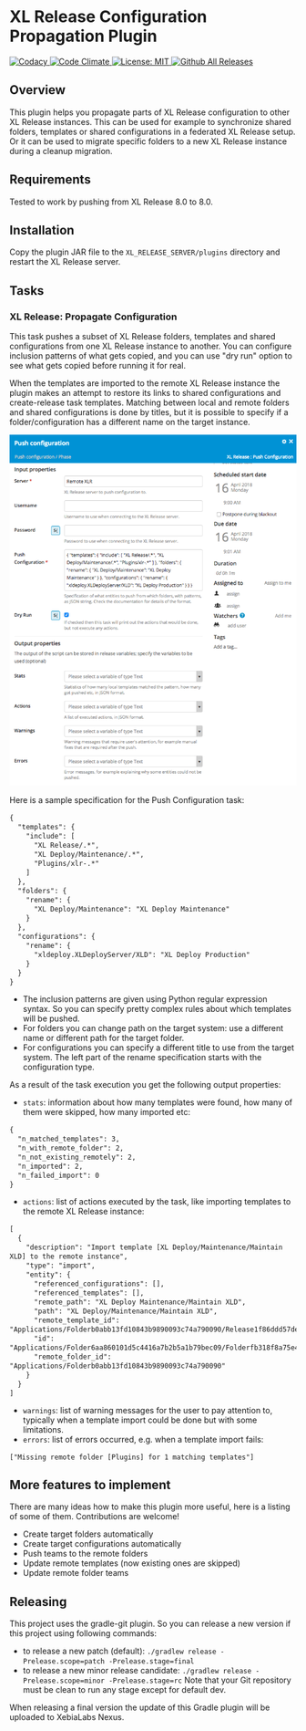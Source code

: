 # XL Release Configuration Propagation Plugin

[![Codacy][xlr-config-propagation-plugin-codacy-image] ][xlr-config-propagation-plugin-codacy-url]
[![Code Climate][xlr-config-propagation-plugin-code-climate-image] ][xlr-config-propagation-plugin-code-climate-url]
[![License: MIT][xlr-config-propagation-plugin-license-image] ][xlr-config-propagation-plugin-license-url]
[![Github All Releases][xlr-config-propagation-plugin-downloads-image] ](https://github.com/xebialabs-community/xlr-config-propagation-plugin/releases)

[xlr-config-propagation-plugin-codacy-image]: https://api.codacy.com/project/badge/Grade/d45f829ce3c1462a867f12ef06500865
[xlr-config-propagation-plugin-codacy-url]: https://www.codacy.com/app/byaminov/xlr-config-propagation-plugin
[xlr-config-propagation-plugin-code-climate-image]: https://codeclimate.com/github/xebialabs-community/xlr-config-propagation-plugin/badges/gpa.svg
[xlr-config-propagation-plugin-code-climate-url]: https://codeclimate.com/github/xebialabs-community/xlr-config-propagation-plugin
[xlr-config-propagation-plugin-license-image]: https://img.shields.io/badge/License-MIT-yellow.svg
[xlr-config-propagation-plugin-license-url]: https://opensource.org/licenses/MIT
[xlr-config-propagation-plugin-downloads-image]: https://img.shields.io/github/downloads/xebialabs-community/xlr-config-propagation-plugin/total.svg

## Overview

This plugin helps you propagate parts of XL Release configuration to other XL Release instances. This can be used for example to synchronize shared folders, templates or shared configurations in a federated XL Release setup. Or it can be used to migrate specific folders to a new XL Release instance during a cleanup migration.

## Requirements

Tested to work by pushing from XL Release 8.0 to 8.0.

## Installation

Copy the plugin JAR file to the `XL_RELEASE_SERVER/plugins` directory and restart the XL Release server.

## Tasks

### XL Release: Propagate Configuration

This task pushes a subset of XL Release folders, templates and shared configurations from one XL Release instance to another. You can configure inclusion patterns of what gets copied, and you can use "dry run" option to see what gets copied before running it for real.

When the templates are imported to the remote XL Release instance the plugin makes an attempt to restore its links to shared configurations and create-release task templates. Matching between local and remote folders and shared configurations is done by titles, but it is possible to specify if a folder/configuration has a different name on the target instance.

![image-push-configuration](images/push-configuration.png)

Here is a sample specification for the Push Configuration task:
```
{
  "templates": {
    "include": [
      "XL Release/.*",
      "XL Deploy/Maintenance/.*",
      "Plugins/xlr-.*"
    ]
  },
  "folders": {
    "rename": {
      "XL Deploy/Maintenance": "XL Deploy Maintenance"
    }
  },
  "configurations": {
    "rename": {
      "xldeploy.XLDeployServer/XLD": "XL Deploy Production"
    }
  }
}
```

* The inclusion patterns are given using Python regular expression syntax. So you can specify pretty complex rules about which templates will be pushed.
* For folders you can change path on the target system: use a different name or different path for the target folder.
* For configurations you can specify a different title to use from the target system. The left part of the rename specification starts with the configuration type. 

As a result of the task execution you get the following output properties:
* `stats`: information about how many templates were found, how many of them were skipped, how many imported etc:
```
{
  "n_matched_templates": 3,
  "n_with_remote_folder": 2,
  "n_not_existing_remotely": 2,
  "n_imported": 2,
  "n_failed_import": 0
}
```
* `actions`: list of actions executed by the task, like importing templates to the remote XL Release instance: 
```
[
  {
    "description": "Import template [XL Deploy/Maintenance/Maintain XLD] to the remote instance",
    "type": "import",
    "entity": {
      "referenced_configurations": [],
      "referenced_templates": [],
      "remote_path": "XL Deploy Maintenance/Maintain XLD",
      "path": "XL Deploy/Maintenance/Maintain XLD",
      "remote_template_id": "Applications/Folderb0abb13fd10843b9890093c74a790090/Release1f86ddd57de642fbad428dc4b35eec86",
      "id": "Applications/Folder6aa860101d5c4416a7b2b5a1b79bec09/Folderfb318f8a75e4d849918b3d1634b6189/Released17da40fd91b4097a24bd78302660963",
      "remote_folder_id": "Applications/Folderb0abb13fd10843b9890093c74a790090"
    }
  }
]
```
* `warnings`: list of warning messages for the user to pay attention to, typically when a template import could be done but with some limitations.
* `errors`: list of errors occurred, e.g. when a template import fails:
```
["Missing remote folder [Plugins] for 1 matching templates"]
```


## More features to implement

There are many ideas how to make this plugin more useful, here is a listing of some of them. Contributions are welcome!

* Create target folders automatically
* Create target configurations automatically
* Push teams to the remote folders
* Update remote templates (now existing ones are skipped)
* Update remote folder teams


## Releasing

This project uses the gradle-git plugin. So you can release a new version if this project using following commands:

- to release a new patch (default): `./gradlew release -Prelease.scope=patch -Prelease.stage=final`
- to release a new minor release candidate: `./gradlew release -Prelease.scope=minor -Prelease.stage=rc`
Note that your Git repository must be clean to run any stage except for default dev.

When releasing a final version the update of this Gradle plugin will be uploaded to XebiaLabs Nexus.